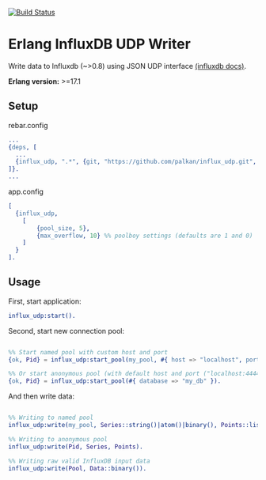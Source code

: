 [![Build Status](https://travis-ci.org/palkan/influx_udp.svg?branch=master)](https://travis-ci.org/palkan/influx_udp)

Erlang InfluxDB UDP Writer
==========================

Write data to Influxdb (~>0.8) using JSON UDP interface [(influxdb docs)](http://influxdb.com/docs/v0.8/api/reading_and_writing_data.html#writing-data-through-json-+-udp).


**Erlang version:** >=17.1

## Setup

rebar.config
```erlang
...
{deps, [
  ...
  {influx_udp, ".*", {git, "https://github.com/palkan/influx_udp.git", "master"}}
]}.
...
```

app.config
```erlang
[
  {influx_udp,
    [
        {pool_size, 5}, 
        {max_overflow, 10} %% poolboy settings (defaults are 1 and 0)
    ]
  }
].
```


## Usage

First, start application: 

```erlang
influx_udp:start().
``` 

Second, start new connection pool:

```erlang

%% Start named pool with custom host and port
{ok, Pid} = influx_udp:start_pool(my_pool, #{ host => "localhost", port => 4445, database => "my_db" }).

%% Or start anonymous pool (with default host and port ("localhost:4444")) 
{ok, Pid} = influx_udp:start_pool(#{ database => "my_db" }).
```

And then write data:

```erlang

%% Writing to named pool
influx_udp:write(my_pool, Series::string()|atom()|binary(), Points::list(map())|list(proplist())|map()|proplist()). 

%% Writing to anonymous pool
influx_udp:write(Pid, Series, Points).

%% Writing raw valid InfluxDB input data
influx_udp:write(Pool, Data::binary()).
```
